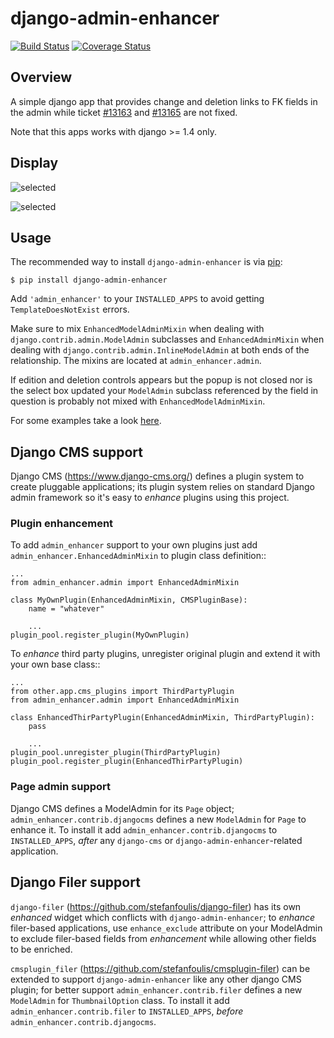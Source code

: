 # django-admin-enhancer

[![Build Status](https://travis-ci.org/charettes/django-admin-enhancer.svg?branch=master)](https://travis-ci.org/charettes/django-admin-enhancer)
[![Coverage Status](https://coveralls.io/repos/charettes/django-admin-enhancer/badge.png)](https://coveralls.io/r/charettes/django-admin-enhancer)

## Overview

A simple django app that provides change and deletion links to FK fields in the
admin while ticket [#13163](https://code.djangoproject.com/ticket/13163) and
[#13165](https://code.djangoproject.com/ticket/13165) are not fixed.

Note that this apps works with django >= 1.4 only.

## Display

![selected](https://dl.dropbox.com/u/2759157/selected.png)

![selected](https://dl.dropbox.com/u/2759157/empty.png)

## Usage

The recommended way to install ``django-admin-enhancer`` is via [pip](http://www.pip-installer.org/):

    $ pip install django-admin-enhancer

Add `'admin_enhancer'` to your `INSTALLED_APPS` to avoid getting
`TemplateDoesNotExist` errors.

Make sure to mix `EnhancedModelAdminMixin` when dealing with
`django.contrib.admin.ModelAdmin` subclasses and
`EnhancedAdminMixin` when dealing with
`django.contrib.admin.InlineModelAdmin` at both ends of the relationship.
The mixins are located at `admin_enhancer.admin`.

If edition and deletion controls appears but the popup is not closed nor is the
select box updated your `ModelAdmin` subclass referenced by the field in
question is probably not mixed with `EnhancedModelAdminMixin`.

For some examples take a look [here](https://github.com/charettes/django-admin-enhancer/blob/master/tests/test_app/admin.py).

## Django CMS support

Django CMS (https://www.django-cms.org/) defines a plugin system to create pluggable applications; its plugin system relies on standard Django admin framework so it's easy to *enhance* plugins using this project.

### Plugin enhancement

To add `admin_enhancer` support to your own plugins just add `admin_enhancer.EnhancedAdminMixin` to plugin class definition::

    ...
    from admin_enhancer.admin import EnhancedAdminMixin

    class MyOwnPlugin(EnhancedAdminMixin, CMSPluginBase):
        name = "whatever"

        ...
    plugin_pool.register_plugin(MyOwnPlugin)

To *enhance* third party plugins, unregister original plugin and extend it with your own base class::

    ...
    from other.app.cms_plugins import ThirdPartyPlugin
    from admin_enhancer.admin import EnhancedAdminMixin

    class EnhancedThirPartyPlugin(EnhancedAdminMixin, ThirdPartyPlugin):
        pass

        ...
    plugin_pool.unregister_plugin(ThirdPartyPlugin)
    plugin_pool.register_plugin(EnhancedThirPartyPlugin)


### Page admin support

Django CMS defines a ModelAdmin for its `Page` object; `admin_enhancer.contrib.djangocms` defines a new `ModelAdmin` for `Page` to enhance it. To install it add `admin_enhancer.contrib.djangocms` to `INSTALLED_APPS`, *after* any `django-cms` or `django-admin-enhancer`-related application.


## Django Filer support

`django-filer` (https://github.com/stefanfoulis/django-filer) has its own *enhanced* widget which conflicts with `django-admin-enhancer`; to *enhance* filer-based applications, use `enhance_exclude` attribute on your ModelAdmin to exclude filer-based fields from *enhancement* while allowing other fields to be enriched.

`cmsplugin_filer` (https://github.com/stefanfoulis/cmsplugin-filer) can be extended to support `django-admin-enhancer` like any other django CMS plugin; for better support `admin_enhancer.contrib.filer` defines a new `ModelAdmin` for `ThumbnailOption` class. To install it add `admin_enhancer.contrib.filer` to `INSTALLED_APPS`, *before* `admin_enhancer.contrib.djangocms`.
